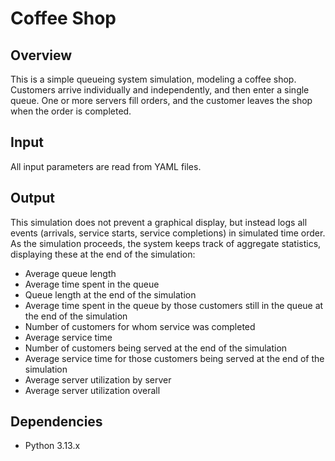 # Coffee Shop

## Overview

This is a simple queueing system simulation, modeling a coffee shop. Customers arrive individually and independently, and then enter a single queue. One or more servers fill orders, and the customer leaves the shop when the order is completed.

## Input

All input parameters are read from YAML files.

## Output

This simulation does not prevent a graphical display, but instead logs all events (arrivals, service starts, service completions) in simulated time order. As the simulation proceeds, the system keeps track of aggregate statistics, displaying these at the end of the simulation:

- Average queue length
- Average time spent in the queue
- Queue length at the end of the simulation
- Average time spent in the queue by those customers still in the queue at the end of the simulation
- Number of customers for whom service was completed
- Average service time
- Number of customers being served at the end of the simulation
- Average service time for those customers being served at the end of the simulation
- Average server utilization by server
- Average server utilization overall

## Dependencies

- Python 3.13.x
